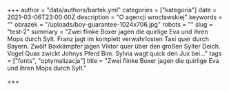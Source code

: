 +++
author = "data/authors/bartek.yml"
categories = ["kategoria"]
date = 2021-03-06T23:00:00Z
description = "O agencji wrocławskiej"
keywords = ""
obrazek = "/uploads/boy-guarantee-1024x706.jpg"
robots = ""
slug = "test-2"
summary = "Zwei flinke Boxer jagen die quirlige Eva und ihren Mops durch Sylt. Franz jagt im komplett verwahrlosten Taxi quer durch Bayern. Zwölf Boxkämpfer jagen Viktor quer über den großen Sylter Deich. Vogel Quax zwickt Johnys Pferd Bim. Sylvia wagt quick den Jux bei…"
tags = ["fonts", "optymalizacja"]
title = "Zwei flinke Boxer jagen die quirlige Eva und ihren Mops durch Sylt."

+++
